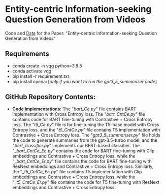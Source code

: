 # Entity-centric Information-seeking Question Generation from Videos
Code and [Data](https://forms.gle/5t3Si7sVptj881bo6) for the Paper: "Entity-centric Information-seeking Question Generation from Videos"
## Requirements
- conda create -n vqg python=3.8.5
- conda activate vqg
- pip install -r requirement.txt
- pip install openai [_only if you want to run the gpt3_5_summariser code_]


## GitHub Repository Contents:
- **Code Implementations:** The "_bart_Ce.py_" file contains BART implementation with Cross Entropy loss.  The "_bart_CntCe.py_" file contains code for BART fine-tuning with Contrastive + Cross Entropy loss. The "_t5_Ce.py_" file is for fine-tuning the T5-base model with Cross Entropy loss, and the "_t5_CntCe.py_" file contains T5 implementation with Contrastive + Cross Entropy loss. The "_gpt3_5_summariser.py_" file holds the code to generate summaries from the gpt-3.5-turbo model, and the "_bert_classifier.py_" implements our BERT-based classifier. The "__bart_CntCe_Ec.py_" contains the code for BART fine-tuning with Clip embeddings and Contrastive + Cross Entropy loss, while the "__bart_CntCe_Er.py_" file contains the code for BART fine-tuning with ResNext embeddings and Contrastive + Cross Entropy loss. Similarly, the "__t5_CntCe_Ec.py_" file contains T5 implementation with Clip embeddings and Contrastive + Cross Entropy loss, while the "__t5_CntCe_Er.py_" file contains the code for T5 fine-tuning with ResNext embeddings and Contrastive + Cross Entropy loss.
